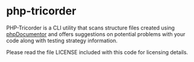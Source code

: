 php-tricorder
=============

PHP-Tricorder is a CLI utility that scans structure files created using [phpDocumentor](http://phpdoc.org)
and offers suggestions on potential problems with your code along with testing
strategy information.

Please read the file LICENSE included with this code for licensing details.
